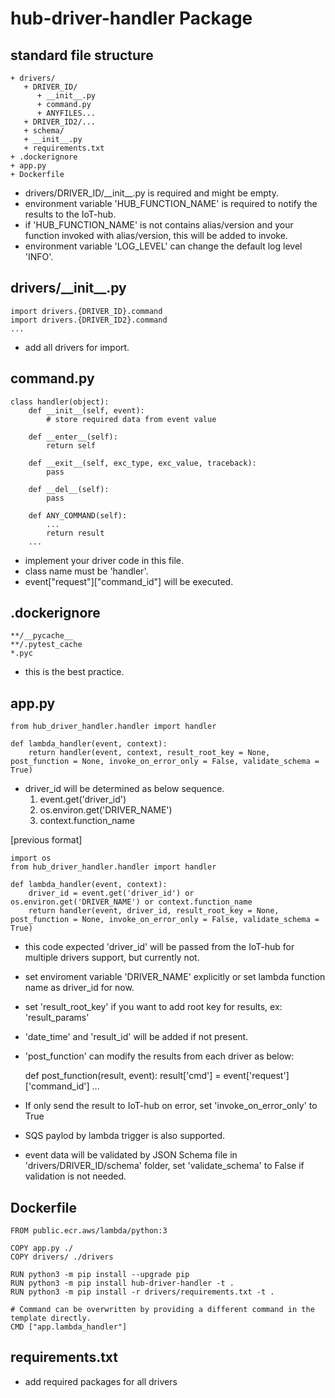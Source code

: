 # hub-driver-handler Package

## standard file structure
```
+ drivers/
   + DRIVER_ID/
      + __init__.py
      + command.py
      + ANYFILES...
   + DRIVER_ID2/...
   + schema/
   + __init__.py
   + requirements.txt
+ .dockerignore
+ app.py
+ Dockerfile
```
- drivers/DRIVER_ID/\_\_init\_\_.py is required and might be empty.
- environment variable 'HUB_FUNCTION_NAME' is required to notify the results to the IoT-hub.
- if 'HUB_FUNCTION_NAME' is not contains alias/version and your function invoked with alias/version, this will be added to invoke.
- environment variable 'LOG_LEVEL' can change the default log level 'INFO'.

## drivers/\_\_init\_\_.py
```
import drivers.{DRIVER_ID}.command
import drivers.{DRIVER_ID2}.command
...
```
- add all drivers for import.

## command.py
```
class handler(object):
    def __init__(self, event):
        # store required data from event value
    
    def __enter__(self):
        return self

    def __exit__(self, exc_type, exc_value, traceback):
        pass

    def __del__(self):
        pass

    def ANY_COMMAND(self):
        ...
        return result
    ...
```
- implement your driver code in this file.
- class name must be 'handler'.
- event["request"]["command_id"] will be executed.

## .dockerignore
```
**/__pycache__
**/.pytest_cache
*.pyc
```
- this is the best practice.

## app.py
```
from hub_driver_handler.handler import handler

def lambda_handler(event, context):
    return handler(event, context, result_root_key = None, post_function = None, invoke_on_error_only = False, validate_schema = True)
```
- driver_id will be determined as below sequence.
    1. event.get('driver_id')
    2. os.environ.get('DRIVER_NAME')
    3. context.function_name

[previous format]
```
import os
from hub_driver_handler.handler import handler

def lambda_handler(event, context):
    driver_id = event.get('driver_id') or os.environ.get('DRIVER_NAME') or context.function_name
    return handler(event, driver_id, result_root_key = None, post_function = None, invoke_on_error_only = False, validate_schema = True)
```
- this code expected 'driver_id' will be passed from the IoT-hub for multiple drivers support, but currently not.
- set enviroment variable 'DRIVER_NAME' explicitly or set lambda function name as driver_id for now.
- set 'result_root_key' if you want to add root key for results, ex: 'result_params'
- 'date_time' and 'result_id' will be added if not present.
- 'post_function' can modify the results from each driver as below:

    def post_function(result, event):
        result['cmd'] = event['request']['command_id']
        ...
- If only send the result to IoT-hub on error, set 'invoke_on_error_only' to True
- SQS paylod by lambda trigger is also supported.
- event data will be validated by JSON Schema file in 'drivers/DRIVER_ID/schema' folder, set 'validate_schema' to False if validation is not needed.

## Dockerfile
```
FROM public.ecr.aws/lambda/python:3

COPY app.py ./
COPY drivers/ ./drivers

RUN python3 -m pip install --upgrade pip
RUN python3 -m pip install hub-driver-handler -t .
RUN python3 -m pip install -r drivers/requirements.txt -t .

# Command can be overwritten by providing a different command in the template directly.
CMD ["app.lambda_handler"]
```

## requirements.txt
- add required packages for all drivers
